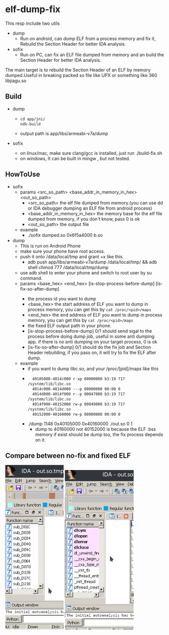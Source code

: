 # elf-dump-fix
This resp include two utils

- dump  
  - Run on android, can dump ELF from a process memory and fix it, Rebuild the Section Header for better IDA analysis.
- sofix
  - Run on PC, can fix an ELF file dumped from memory and an build the Section Header for better IDA analysis.

The main target is to rebuild the Section Header of an ELF by memory dumped.Useful in breaking packed so file like UPX or something like 360 libjiagu.so

## Build
 - dump
   - ```
     cd app/jni/
     ndk-build
      ```
   - output path is app/libs/armeabi-v7a/dump
   
 - sofix
   - on linux/mac, make sure clang/gcc is installed, just run ./build-fix.sh
   - on windows, It can be built in mingw , but not tested.
   
## HowToUse
 - sofix
   - params <src_so_path> <base_addr_in_memory_in_hex> <out_so_path>
     - <src_so_path> the elf file dumped from memory.(you can use dd or IDA debugger dumping an ELF file from android process)
     - <base_addr_in_memory_in_hex> the memory base for the elf file dumped from memory, if you don't know, pass 0 is ok
     - <out_so_path> the output file
   - example
     - ./sofix dumped.so 0x6f5a4000 b.so
 - dump
   - This is run on Android Phone
   - make sure your phone have root access.
   - push it onto /data/local/tmp and grant +x like this
     - adb push app/libs/armeabi-v7a/dump /data/local/tmp/ && adb shell chmod 777 /data/local/tmp/dump
   - use adb shell to enter your phone and switch to root user by su command.
   - params <pid> <base_hex> <end_hex> <outPath> [is-stop-process-before-dump] [is-fix-so-after-dump]
     - <pid> the process id you want to dump
     - <base_hex> the start address of ELF you want to dump in process memory, you can get this by ```cat /proc/<pid>/maps```
     - <end_hex> the end address of ELF you want to dump in process memory, you can get this by ```cat /proc/<pid>/maps```
     - <outPath> the fixed ELF output path in your phone.
     - [is-stop-process-before-dump] 0/1 should send sigal to the process before doing dump job, useful in some anti dumping app. if there is no anti dumping on your target process, 0 is ok
     - [is-fix-so-after-dump] 0/1 should do the fix job and Section Header rebuilding, if you pass on, it will try to fix the ELF after dump.
   - example
     - if you want to dump libc.so, and your /proc/[pid]/maps like this
     - ```
         40105000-4014c000 r-xp 00000000 b3:19 717        /system/lib/libc.so
         4014c000-4014d000 ---p 00000000 00:00 0 
         4014d000-4014f000 r--p 00047000 b3:19 717        /system/lib/libc.so
         4014f000-40152000 rw-p 00049000 b3:19 717        /system/lib/libc.so
         40152000-40160000 rw-p 00000000 00:00 0 
        ```
     - ./dump 1148 0x40105000 0x40160000 ./out.so 0 1
       - dump to 40160000 not 40152000 is because the ELF .bss memory if exist should be dump too, the fix process depends on it.
  
## Compare between no-fix and fixed ELF
![](imgs/no-fix.png)
![](imgs/fix.png)

